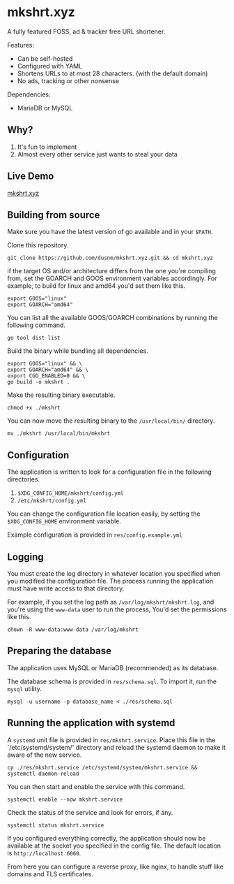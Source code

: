 # mkshrt.xyz
A fully featured FOSS, ad & tracker free URL shortener.

Features:

* Can be self-hosted
* Configured with YAML
* Shortens URLs to at most 28 characters. (with the default domain)
* No ads, tracking or other nonsense

Dependencies:

* MariaDB or MySQL

## Why?

1. It's fun to implement
2. Almost every other service just wants to steal your data

## Live Demo
[mkshrt.xyz](https://mkshrt.xyz)

## Building from source

Make sure you have the latest version of go available and in your `$PATH`.

Clone this repository.
```shell
git clone https://github.com/dusnm/mkshrt.xyz.git && cd mkshrt.xyz
```

if the target OS and/or architecture differs from the one you're compiling from, set the GOARCH and GOOS environment variables accordingly.
For example, to build for linux and amd64 you'd set them like this.
```shell
export GOOS="linux"
export GOARCH="amd64"
```

You can list all the available GOOS/GOARCH combinations by running the following command.
```shell
go tool dist list
```

Build the binary while bundling all dependencies.
```shell
export GOOS="linux" && \
export GOARCH="amd64" && \
export CGO_ENABLED=0 && \
go build -o mkshrt .
```

Make the resulting binary executable.
```shell
chmod +x ./mkshrt
```

You can now move the resulting binary to the `/usr/local/bin/` directory.
```shell
mv ./mkshrt /usr/local/bin/mkshrt
```

## Configuration

The application is written to look for a configuration file in the following directories.

1. `$XDG_CONFIG_HOME/mkshrt/config.yml`
2. `/etc/mkshrt/config.yml`

You can change the configuration file location easily, by setting the `$XDG_CONFIG_HOME` environment variable.

Example configuration is provided in `res/config.example.yml`

## Logging

You must create the log directory in whatever location you specified when you modified the configuration file.
The process running the application must have write access to that directory.

For example, if you set the log path as `/var/log/mkshrt/mkshrt.log`, and you're using the `www-data` user to run the process,
You'd set the permissions like this.
```shell
chown -R www-data:www-data /var/log/mkshrt
```

## Preparing the database
The application uses MySQL or MariaDB (recommended) as its database.

The database schema is provided in `res/schema.sql`. To import it, run the `mysql` utility.
```shell
mysql -u username -p database_name < ./res/schema.sql
```

## Running the application with systemd

A `systemd` unit file is provided in `res/mkshrt.service`. Place this file in the `/etc/systemd/system/' directory and reload the systemd daemon to make it aware of the new service.
```shell
cp ./res/mkshrt.service /etc/systemd/system/mkshrt.service && systemctl daemon-reload
```

You can then start and enable the service with this command.
```shell
systemctl enable --now mkshrt.service
```

Check the status of the service and look for errors, if any.
```shell
systemctl status mkshrt.service
```

If you configured everything correctly, the application should now be available at the socket you specified in the config file.
The default location is `http://localhost:6060`.

From here you can configure a reverse proxy, like nginx, to handle stuff like domains and TLS certificates.
